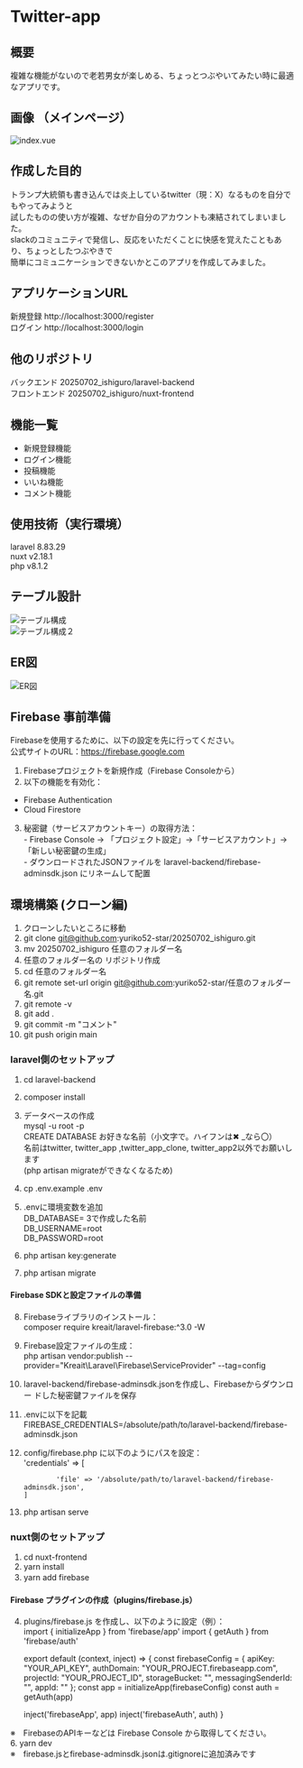 # Twitter-app  
## 概要  
複雑な機能がないので老若男女が楽しめる、ちょっとつぶやいてみたい時に最適なアプリです。   
## 画像  （メインページ）  
![index.vue](./images/index.vue.png)
  
## 作成した目的  
トランプ大統領も書き込んでは炎上しているtwitter（現：X）なるものを自分でもやってみようと  
試したものの使い方が複雑、なぜか自分のアカウントも凍結されてしまいました。  
slackのコミュニティで発信し、反応をいただくことに快感を覚えたこともあり、ちょっとしたつぶやきで  
簡単にコミュニケーションできないかとこのアプリを作成してみました。
## アプリケーションURL  
 新規登録  http://localhost:3000/register  
 ログイン  http://localhost:3000/login  


## 他のリポジトリ  
  バックエンド 20250702_ishiguro/laravel-backend  
  フロントエンド 20250702_ishiguro/nuxt-frontend  
## 機能一覧  
- 新規登録機能  
- ログイン機能  
- 投稿機能  
- いいね機能  
- コメント機能  

## 使用技術（実行環境）  
  laravel 8.83.29  
  nuxt v2.18.1  
  php  v8.1.2  
    
## テーブル設計  
![テーブル構成](./images/table1.png)  
![テーブル構成２](./images/table2.png)  

  
## ER図  
![ER図](./images/erd3.png) 

## Firebase 事前準備  
  Firebaseを使用するために、以下の設定を先に行ってください。  
  公式サイトのURL：https://firebase.google.com  
   1. Firebaseプロジェクトを新規作成（Firebase Consoleから）  
   2. 以下の機能を有効化：  
   - Firebase Authentication  
   - Cloud Firestore  
   3. 秘密鍵（サービスアカウントキー）の取得方法：  
    - Firebase Console → 「プロジェクト設定」→「サービスアカウント」→「新しい秘密鍵の生成」  
    - ダウンロードされたJSONファイルを laravel-backend/firebase-adminsdk.json にリネームして配置  


## 環境構築  (クローン編)　　

1. クローンしたいところに移動  
2. git clone git@github.com:yuriko52-star/20250702_ishiguro.git  
3. mv 20250702_ishiguro 任意のフォルダー名  
4. 任意のフォルダー名の リポジトリ作成  
5. cd  任意のフォルダー名  
6. git remote set-url origin git@github.com:yuriko52-star/任意のフォルダー名.git  
7. git remote -v  
8. git add .  
9. git commit -m "コメント"  
10. git push origin main  


### laravel側のセットアップ  
1. cd laravel-backend  
2. composer install  
3. データベースの作成  
    mysql -u root -p  
    CREATE DATABASE  お好きな名前（小文字で。ハイフンは✖ _なら〇）  
    名前はtwitter, twitter_app ,twitter_app_clone, twitter_app2以外でお願いします  
  (php artisan migrateができなくなるため)     
     
4. cp .env.example .env  
5. .envに環境変数を追加  
    DB_DATABASE= 3で作成した名前  
    DB_USERNAME=root  
    DB_PASSWORD=root  
6. php artisan key:generate  
7. php artisan migrate  
#### Firebase SDKと設定ファイルの準備  
8. Firebaseライブラリのインストール：  
    composer require kreait/laravel-firebase:^3.0 -W  
9. Firebase設定ファイルの生成：  
    php artisan vendor:publish --provider="Kreait\Laravel\Firebase\ServiceProvider" --tag=config
10. laravel-backend/firebase-adminsdk.jsonを作成し、Firebaseからダウンロー ドした秘密鍵ファイルを保存   
11. .envに以下を記載  
    FIREBASE_CREDENTIALS=/absolute/path/to/laravel-backend/firebase-adminsdk.json  
12. config/firebase.php に以下のようにパスを設定：  
    'credentials' => [
                
                'file' => '/absolute/path/to/laravel-backend/firebase-adminsdk.json',  
        ]    
13. php artisan serve  

### nuxt側のセットアップ  
1. cd nuxt-frontend  
2. yarn install  
3. yarn add firebase　　
####  Firebase プラグインの作成（plugins/firebase.js） 
4. plugins/firebase.js を作成し、以下のように設定（例）：  
    import { initializeApp } from 'firebase/app'
    import { getAuth } from 'firebase/auth'

    export default (context, inject) => {
    const firebaseConfig = {
        apiKey: "YOUR_API_KEY",
        authDomain: "YOUR_PROJECT.firebaseapp.com",
        projectId: "YOUR_PROJECT_ID",
        storageBucket: "",
        messagingSenderId: "",
        appId: ""
      };
    const app = initializeApp(firebaseConfig)
    const auth = getAuth(app)

    inject('firebaseApp', app)
    inject('firebaseAuth', auth)
  }  

 ※　FirebaseのAPIキーなどは Firebase Console から取得してください。  
6. yarn dev  
※　firebase.jsとfirebase-adminsdk.jsonは.gitignoreに追加済みです  

    
  
  
  
  
 
  
   






